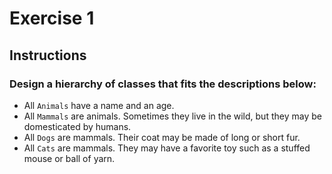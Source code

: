 # Exercise 1

## Instructions

### Design a hierarchy of classes that fits the descriptions below:

- All `Animals` have a name and an age.
- All `Mammals` are animals. Sometimes they live in the wild, but they may be domesticated by humans.
- All `Dogs` are mammals. Their coat may be made of long or short fur.
- All `Cats` are mammals. They may have a favorite toy such as a stuffed mouse or ball of yarn.